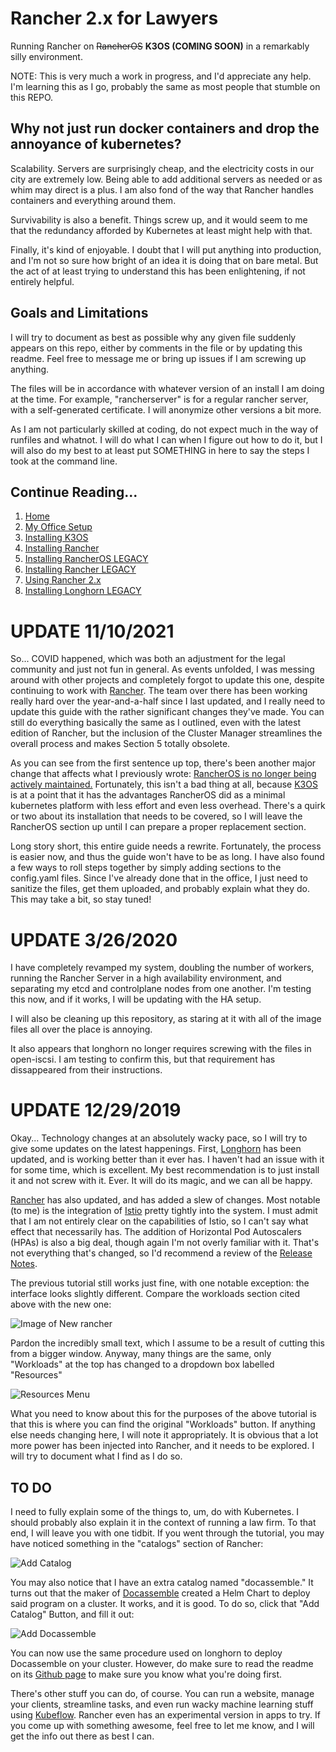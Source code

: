 # Rancher 2.x for Lawyers

Running Rancher on ~~RancherOS~~ **K3OS (COMING SOON)** in a remarkably silly environment.

NOTE: This is very much a work in progress, and I'd appreciate any help. I'm learning this as I go, probably the same as most people that stumble on this REPO.

## Why not just run docker containers and drop the annoyance of kubernetes?

Scalability. Servers are surprisingly cheap, and the electricity costs in our city are extremely low. Being able to add additional servers as needed or as whim may direct is a plus. I am also fond of the way that Rancher handles containers and everything around them.

Survivability is also a benefit. Things screw up, and it would seem to me that the redundancy afforded by Kubernetes at least might help with that.

Finally, it's kind of enjoyable. I doubt that I will put anything into production, and I'm not so sure how bright of an idea it is doing that on bare metal. But the act of at least trying to understand this has been enlightening, if not entirely helpful.

## Goals and Limitations

I will try to document as best as possible why any given file suddenly appears on this repo, either by comments in the file or by updating this readme. Feel free to message me or bring up issues if I am screwing up anything.

The files will be in accordance with whatever version of an install I am doing at the time. For example, "rancherserver" is for a regular rancher server, with a self-generated certificate. I will anonymize other versions a bit more.

As I am not particularly skilled at coding, do not expect much in the way of runfiles and whatnot. I will do what I can when I figure out how to do it, but I will also do my best to at least put SOMETHING in here to say the steps I took at the command line.

## Continue Reading...

1. [Home](https://github.com/tlfjar/rancher-projects/blob/master/README.md)
2. [My Office Setup](https://github.com/tlfjar/rancher-projects/blob/master/office-setup/office-setup.md)
3. [Installing K3OS](https://github.com/tlfjar/rancher-projects/blob/master/Install-K3OS/Install-K3OS.md)
4. [Installing Rancher](https://github.com/tlfjar/rancher-projects/blob/master/Install-Rancher-Server/Install-Rancher-Server.md)
5. [Installing RancherOS LEGACY](https://github.com/tlfjar/rancher-projects/blob/master/Install-RancherOS-Legacy/Install-RancherOS.md)
6. [Installing Rancher LEGACY](https://github.com/tlfjar/rancher-projects/blob/master/Install-Rancher-Server-Legacy/Install-Rancher-Server.md)
7. [Using Rancher 2.x](https://github.com/tlfjar/rancher-projects/blob/master/Using-Rancher/Using-Rancher.md)
8. [Installing Longhorn LEGACY](https://github.com/tlfjar/rancher-projects/blob/master/Installing-Longhorn-Legacy/Installing-Longhorn.md)

# UPDATE 11/10/2021

So... COVID happened, which was both an adjustment for the legal community and just not fun in general. As events unfolded, I was messing around with other projects and completely forgot to update this one, despite continuing to work with [Rancher](https://github.com/rancher/rancher). The team over there has been working really hard over the year-and-a-half since I last updated, and I really need to update this guide with the rather significant changes they've made. You can still do everything basically the same as I outlined, even with the latest edition of Rancher, but the inclusion of the Cluster Manager streamlines the overall process and makes Section 5 totally obsolete.

As you can see from the first sentence up top, there's been another major change that affects what I previously wrote: [RancherOS is no longer being actively maintained.](https://rancher.com/docs/os/v1.x/en/support/) Fortunately, this isn't a bad thing at all, because [K3OS](https://github.com/rancher/k3os) is at a point that it has the advantages RancherOS did as a minimal kubernetes platform with less effort and even less overhead. There's a quirk or two about its installation that needs to be covered, so I will leave the RancherOS section up until I can prepare a proper replacement section.

Long story short, this entire guide needs a rewrite. Fortunately, the process is easier now, and thus the guide won't have to be as long. I have also found a few ways to roll steps together by simply adding sections to the config.yaml files. Since I've already done that in the office, I just need to sanitize the files, get them uploaded, and probably explain what they do. This may take a bit, so stay tuned!

# UPDATE 3/26/2020

I have completely revamped my system, doubling the number of workers, running the Rancher Server in a high availability environment, and separating my etcd and controlplane nodes from one another. I'm testing this now, and if it works, I will be updating with the HA setup.

I will also be cleaning up this repository, as staring at it with all of the image files all over the place is annoying.

It also appears that longhorn no longer requires screwing with the files in open-iscsi. I am testing to confirm this, but that requirement has dissappeared from their instructions.

# UPDATE 12/29/2019

Okay... Technology changes at an absolutely wacky pace, so I will try to give some updates on the latest happenings. First, [Longhorn](https://github.com/longhorn/longhorn) has been updated, and is working better than it ever has. I haven't had an issue with it for some time, which is excellent. My best recommendation is to just install it and not screw with it. Ever. It will do its magic, and we can all be happy.

[Rancher](https://github.com/rancher/rancher) has also updated, and has added a slew of changes. Most notable (to me) is the integration of [Istio](https://github.com/istio/istio) pretty tightly into the system. I must admit that I am not entirely clear on the capabilities of Istio, so I can't say what effect that necessarily has. The addition of Horizontal Pod Autoscalers (HPAs) is also a big deal, though again I'm not overly familiar with it. That's not everything that's changed, so I'd recommend a review of the [Release Notes](https://github.com/rancher/rancher/releases/tag/v2.3.3).

The previous tutorial still works just fine, with one notable exception: the interface looks slightly different. Compare the workloads section cited above with the new one:

![Image of New rancher](https://raw.githubusercontent.com/tlfjar/rancher-projects/master/Images/New%20Rancher%20Project%20Screen.png)

Pardon the incredibly small text, which I assume to be a result of cutting this from a bigger window. Anyway, many things are the same, only "Workloads" at the top has changed to a dropdown box labelled "Resources"

![Resources Menu](https://raw.githubusercontent.com/tlfjar/rancher-projects/master/Images/Resources%20Page.png)

What you need to know about this for the purposes of the above tutorial is that this is where you can find the original "Workloads" button. If anything else needs changing here, I will note it appropriately. It is obvious that a lot more power has been injected into Rancher, and it needs to be explored. I will try to document what I find as I do so.

## TO DO

I need to fully explain some of the things to, um, do with Kubernetes. I should probably also explain it in the context of running a law firm. To that end, I will leave you with one tidbit. If you went through the tutorial, you may have noticed something in the "catalogs" section of Rancher:

![Add Catalog](https://github.com/tlfjar/rancher-projects/blob/master/Images/Catalog%20Screen.png?raw=true)

You may also notice that I have an extra catalog named "docassemble." It turns out that the maker of [Docassemble](https://github.com/jhpyle/docassemble) created a Helm Chart to deploy said program on a cluster. It works, and it is good. To do so, click that "Add Catalog" Button, and fill it out:

![Add Docassemble](https://github.com/tlfjar/rancher-projects/blob/master/Images/Add%20Chart.png?raw=true)

You can now use the same procedure used on longhorn to deploy Docassemble on your cluster. However, do make sure to read the readme on its [Github page](https://github.com/jhpyle/charts) to make sure you know what you're doing first.

There's other stuff you can do, of course. You can run a website, manage your clients, streamline tasks, and even run wacky machine learning stuff using [Kubeflow](https://www.kubeflow.org/). Rancher even has an experimental version in apps to try. If you come up with something awesome, feel free to let me know, and I will get the info out there as best I can.
